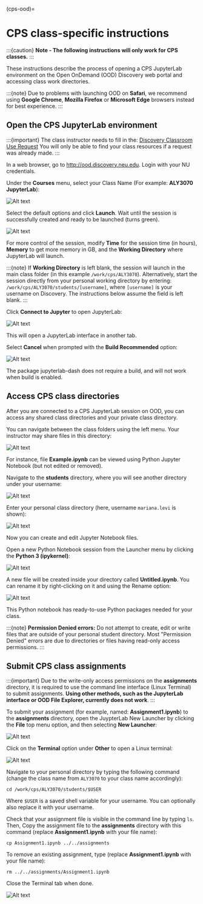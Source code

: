 (cps-ood)=

# CPS class-specific instructions

:::{caution}
**Note - The following instructions will only work for CPS classes.**
:::

These instructions describe the process of opening a CPS JupyterLab environment on the Open OnDemand (OOD) Discovery web portal and accessing class work directories.

:::{note}
Due to problems with launching OOD on **Safari**, we recommend using **Google Chrome**, **Mozilla Firefox** or **Microsoft Edge** browsers instead for best experience.
:::

## Open the CPS JupyterLab environment

:::{important}
The class instructor needs to fill in the: [Discovery Classroom Use Request] You will only be able to find your class resources if a request was already made.
:::

In a web browser, go to <http://ood.discovery.neu.edu>. Login with your NU credentials.

Under the **Courses** menu, select your Class Name (For example: **ALY3070 JupyterLab**):

![Alt text](../images/cps-ood-menu.png)

Select the default options and click **Launch**. Wait until the session is successfully created and ready to be launched (turns green).

![Alt text](../images/cps-ood-jupyterform.png)

For more control of the session, modify **Time** for the session time (in hours), **Memory** to get more memory in GB, and the **Working Directory** where JupyterLab will launch.

:::{note}
If **Working Directory** is left blank, the session will launch in the main class folder (in this example `/work/cps/ALY3070`). Alternatively, start the session directly from your personal working directory by entering: `/work/cps/ALY3070/students/[username]`, where `[username]` is your username on Discovery. The instructions below assume the field is left blank.
:::

Click **Connect to Jupyter** to open JupyterLab:

![Alt text](../images/cps-ood-jupyterlab-start-session.png)

This will open a JupyterLab interface in another tab.

Select **Cancel** when prompted with the **Build Recommended** option:

![Alt text](../images/cps-ood-build-window.png)

The package jupyterlab-dash does not require a build, and will not work when build is enabled.

## Access CPS class directories

After you are connected to a CPS JupyterLab session on OOD, you can access any shared class directories and your private class directory.

You can navigate between the class folders using the left menu. Your instructor may share files in this directory:

![Alt text](../images/cps-ood-jupyterlab-folders-view.png)


For instance, file **Example.ipynb** can be viewed using Python Jupyter Notebook (but not edited or removed).

Navigate to the **students** directory, where you will see another directory under your username:

![Alt text](../images/cps-ood-jupyterlab-students-folder.png)

Enter your personal class directory (here, username `mariana.levi` is shown):

![Alt text](../images/cps-ood-jupyterlab-username-folder.png)

Now you can create and edit Jupyter Notebook files.

Open a new Python Notebook session from the Launcher menu by clicking the **Python 3 (ipykernel)**:

![Alt text](../images/cps-ood-jupyterlab-ipykernel-launcher.png)

A new file will be created inside your directory called **Untitled.ipynb**. You can rename it by right-clicking on it and using the Rename option:

![Alt text](../images/cps-ood-jupyterlab-ipykernel.png)

This Python notebook has ready-to-use Python packages needed for your class.

:::{note}
**Permission Denied errors:**
Do not attempt to create, edit or write files that are outside of your personal student directory. Most "Permission Denied" errors are due to directories or files having read-only access permissions.
:::

## Submit CPS class assignments

:::{important}
Due to the write-only access permissions on the **assignments** directory, it is required to use the command line interface (Linux Terminal) to submit assignments. **Using other methods, such as the JupyterLab interface or OOD File Explorer, currently does not work**.
:::

To submit your assignment (for example, named: **Assignment1.ipynb**) to the **assignments** directory, open the JuypterLab New Launcher by clicking the **File** top menu option, and then selecting **New Launcher**:

![Alt text](../images/cps-ood-jupyterlab-new-launcher.png)

Click on the **Terminal** option under **Other** to open a Linux terminal:

![Alt text](../images/cps-ood-jupyterlab-open-terminal.png)

Navigate to your personal directory by typing the following command (change the class name from `ALY3070` to your class name accordingly):

```
cd /work/cps/ALY3070/students/$USER
```

Where `$USER` is a saved shell variable for your username. You can optionally also replace it with your username.

Check that your assignment file is visible in the command line by typing `ls`. Then, Copy the assignment file to the **assignments** directory with this command (replace **Assignment1.ipynb** with your file name):

```
cp Assignment1.ipynb ../../assignments
```

To remove an existing assignment, type (replace **Assignment1.ipynb** with your file name):

```
rm ../../assignments/Assignment1.ipynb
```

Close the Terminal tab when done.

![Alt text](../images/cps-ood-commandline.png)


[Discovery Classroom Use Request]: https://bit.ly/NURC-Classroom
